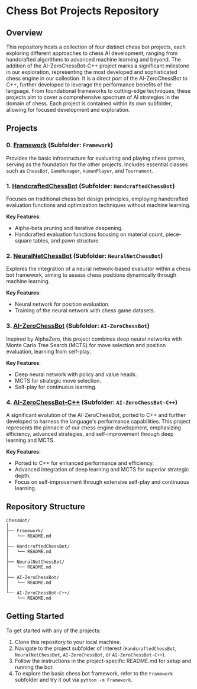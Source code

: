 # Chess Bot Projects Repository

## Overview

This repository hosts a collection of four distinct chess bot projects, each exploring different approaches to chess AI development, ranging from handcrafted algorithms to advanced machine learning and beyond. The addition of the AI-ZeroChessBot-C++ project marks a significant milestone in our exploration, representing the most developed and sophisticated chess engine in our collection. It is a direct port of the AI-ZeroChessBot to C++, further developed to leverage the performance benefits of the language. From foundational frameworks to cutting-edge techniques, these projects aim to cover a comprehensive spectrum of AI strategies in the domain of chess. Each project is contained within its own subfolder, allowing for focused development and exploration.

## Projects

### 0. [Framework](/Framework/README.md) (Subfolder: `Framework`)

Provides the basic infrastructure for evaluating and playing chess games, serving as the foundation for the other projects. Includes essential classes such as `ChessBot`, `GameManager`, `HumanPlayer`, and `Tournament`.

### 1. [HandcraftedChessBot](/HandcraftedChessBot/README.md) (Subfolder: `HandcraftedChessBot`)

Focuses on traditional chess bot design principles, employing handcrafted evaluation functions and optimization techniques without machine learning.

**Key Features**:

- Alpha-beta pruning and iterative deepening.
- Handcrafted evaluation functions focusing on material count, piece-square tables, and pawn structure.

### 2. [NeuralNetChessBot](/NeuralNetChessBot/README.md) (Subfolder: `NeuralNetChessBot`)

Explores the integration of a neural network-based evaluator within a chess bot framework, aiming to assess chess positions dynamically through machine learning.

**Key Features**:

- Neural network for position evaluation.
- Training of the neural network with chess game datasets.

### 3. [AI-ZeroChessBot](/AIZeroChessBot/README.md) (Subfolder: `AI-ZeroChessBot`)

Inspired by AlphaZero, this project combines deep neural networks with Monte Carlo Tree Search (MCTS) for move selection and position evaluation, learning from self-play.

**Key Features**:

- Deep neural network with policy and value heads.
- MCTS for strategic move selection.
- Self-play for continuous learning.

### 4. [AI-ZeroChessBot-C++](/AIZeroChessBot-C++/README.md) (Subfolder: `AI-ZeroChessBot-C++`)

A significant evolution of the AI-ZeroChessBot, ported to C++ and further developed to harness the language's performance capabilities. This project represents the pinnacle of our chess engine development, emphasizing efficiency, advanced strategies, and self-improvement through deep learning and MCTS.

**Key Features**:

- Ported to C++ for enhanced performance and efficiency.
- Advanced integration of deep learning and MCTS for superior strategic depth.
- Focus on self-improvement through extensive self-play and continuous learning.

## Repository Structure

```text
ChessBot/
│
├── Framework/
│   └── README.md
│
├── HandcraftedChessBot/
│   └── README.md
│
├── NeuralNetChessBot/
│   └── README.md
│
├── AI-ZeroChessBot/
│   └── README.md
│
└── AI-ZeroChessBot-C++/
    └── README.md
```

## Getting Started

To get started with any of the projects:

1. Clone this repository to your local machine.
2. Navigate to the project subfolder of interest (`HandcraftedChessBot`, `NeuralNetChessBot`, `AI-ZeroChessBot`, or `AI-ZeroChessBot-C++`).
3. Follow the instructions in the project-specific README.md for setup and running the bot.
4. To explore the basic chess bot framework, refer to the `Framework` subfolder and try it out via `python -m Framework`.
